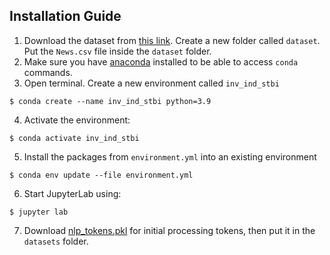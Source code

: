 ## Installation Guide

1. Download the dataset from [this link](https://drive.google.com/file/d/186YJ9a8hIr1N5NmKm5ZxjuKe4NM7E1fY/view?usp=sharing).  Create a new folder called `dataset`. Put the `News.csv` file inside the `dataset` folder.
2. Make sure you have [anaconda](https://www.anaconda.com/) installed to be able to access `conda` commands.
3. Open terminal. Create a new environment called `inv_ind_stbi`
```
$ conda create --name inv_ind_stbi python=3.9
```
4. Activate the environment:
```
$ conda activate inv_ind_stbi
```
5. Install the packages from `environment.yml` into an existing environment
```
$ conda env update --file environment.yml
```
6. Start JupyterLab using:
```
$ jupyter lab
```
7. Download [nlp_tokens.pkl](https://drive.google.com/file/d/1Mqyp7wrWHd69KLZ8vKPrDgxWBcN7Q-kO/view?usp=sharing) for initial processing tokens, then put it in the `datasets` folder.